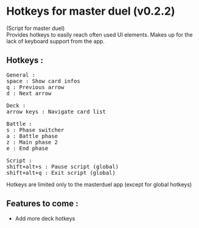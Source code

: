 # Hotkeys for master duel (v0.2.2)

(Script for master duel)<br>
Provides hotkeys to easily reach often used UI elements.
Makes up for the lack of keyboard support from the app.

## Hotkeys :
<pre>
General :
space : Show card infos
q : Previous arrow
d : Next arrow

Deck :
arrow keys : Navigate card list
<!-- ! : Toggle card bookmark --> <!-- Pas encore prêt -->
Battle :
s : Phase switcher
a : Battle phase
z : Main phase 2
e : End phase

Script :
shift+alt+s : Pause script (global)
shift+alt+q : Exit script (global)
</pre>

Hotkeys are limited only to the masterduel app (except for global hotkeys)

## Features to come :
- Add more deck hotkeys